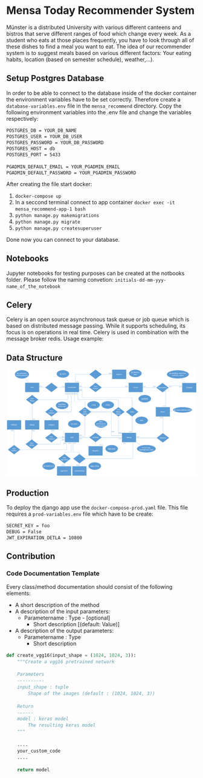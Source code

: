 # Mensa Today Recommender System

Münster is a distributed University with various different canteens and bistros that serve different ranges of food which change every week. As a student who eats at those places frequently, you have to look through all of these dishes to find a meal you want to eat. The idea of our recommender system is to suggest meals based on various different factors: Your eating habits, location (based on semester schedule), weather,…).

## Setup Postgres Database

In order to be able to connect to the database inside of the docker container the environment variables have to be set correctly. Therefore create a `database-variables.env` file in the `mensa_recommend` directory. Copy the following environment variables into the .env file and change the variables respectively:

```
POSTGRES_DB = YOUR_DB_NAME
POSTGRES_USER = YOUR_DB_USER
POSTGRES_PASSWORD = YOUR_DB_PASSWORD
POSTGRES_HOST = db
POSTGRES_PORT = 5433

PGADMIN_DEFAULT_EMAIL = YOUR_PGADMIN_EMAIL
PGADMIN_DEFAULT_PASSWORD = YOUR_PGADMIN_PASSWORD
```

After creating the file start docker:

1. `docker-compose up`
2. In a seccond terminal connect to app container `docker exec -it mensa_recommend-app-1 bash`
3. `python manage.py makemigrations`
4. `python manage.py migrate`
5. `python manage.py createsuperuser`

Done now you can connect to your database.

## Notebooks

Jupyter notebooks for testing purposes can be created at the notbooks folder. Please follow the naming convetion: `initials-dd-mm-yyy-name_of_the_notebook`

## Celery

Celery is an open source asynchronous task queue or job queue which is based on distributed message passing. While it supports scheduling, its focus is on operations in real time. Celery is used in combination with the message broker redis. Usage example:

## Data Structure

![erm](ERM.png)

## Production

To deploy the django app use the `docker-compose-prod.yaml` file. This file requires a `prod-variables.env` file which have to be create:

```
SECRET_KEY = foo
DEBUG = False
JWT_EXPIRATION_DETLA = 10800
```

## Contribution

### Code Documentation Template

Every class/method documentation should consist of the following elements:

- A short description of the method
- A description of the input parameters:
  - Parametername : Type - [optional]
    - Short description [(default: Value)]
- A description of the output parameters:
  - Parametername : Type
    - Short description

```Python
def create_vgg16(input_shape = (1024, 1024, 3)):
    """Create a vgg16 pretrained network

    Parameters
    ----------
    input_shape : tuple
        Shape of the images (default : (1024, 1024, 3))

    Return
    ------
    model : keras model
        The resulting keras model
    """

    ....
    your_custom_code
    ....

    return model
```
